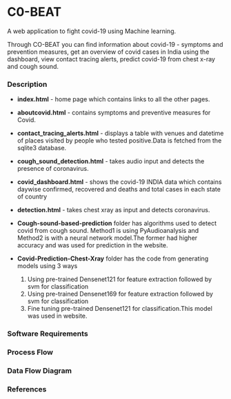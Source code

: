 # C0-BEAT

A web application to fight covid-19 using Machine learning.

Through CO-BEAT you can find information about covid-19 - symptoms and prevention measures, 
get an overview of covid cases in India using the dashboard, view contact tracing alerts, predict covid-19 from chest x-ray and cough sound.

### Description

* **index.html** - home page which contains links to all the other pages.
* **aboutcovid.html** - contains symptoms and preventive measures for Covid.
* **contact_tracing_alerts.html** - displays a table with venues and datetime of places visited by people who tested positive.Data is fetched from the sqlite3 database.
* **cough_sound_detection.html** - takes audio input and detects the presence of coronavirus.
* **covid_dashboard.html** - shows the covid-19 INDIA data which contains daywise confirmed, recovered and deaths and total cases in each state of country
* **detection.html** - takes chest xray as input and detects coronavirus.

* **Cough-sound-based-prediction** folder has algorithms used to detect covid from cough sound.
Method1 is using PyAudioanalysis and Method2 is with a neural network model.The former had higher accuracy and was used for prediction in the website.

* **Covid-Prediction-Chest-Xray** folder has the code from generating models using 3 ways

    1. Using pre-trained Densenet121 for feature extraction followed by svm for classification
    2. Using pre-trained Densenet169 for feature extraction followed by svm for classification
    3. Fine tuning pre-trained Densenet121 for classification.This model was used in website.

### Software Requirements

### Process Flow

### Data Flow Diagram

### References

